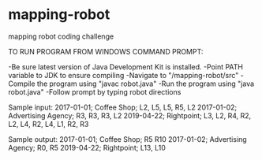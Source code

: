 # mapping-robot
mapping robot coding challenge

TO RUN PROGRAM FROM WINDOWS COMMAND PROMPT:

-Be sure latest version of Java Development Kit is installed.
-Point PATH variable to JDK to ensure compiling
-Navigate to "/mapping-robot/src"
-Compile the program using "javac robot.java"
-Run the program using "java robot.java"
-Follow prompt by typing robot directions

Sample input:
2017-01-01; Coffee Shop; L2, L5, L5, R5, L2
2017-01-02; Advertising Agency; R3, R3, R3, L2
2019-04-22; Rightpoint; L3, L2, R4, R2, L2, L4, R2, L4, L1, R2, R3

Sample output:
2017-01-01; Coffee Shop; R5 R10
2017-01-02; Advertising Agency; R0, R5
2019-04-22; Rightpoint; L13, L10
